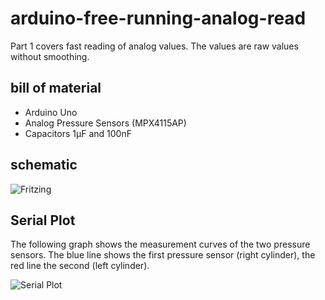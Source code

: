# arduino-free-running-analog-read
Part 1 covers fast reading of analog values. The values are raw values without smoothing.

## bill of material
* Arduino Uno
* Analog Pressure Sensors (MPX4115AP)
* Capacitors 1µF and 100nF

## schematic
![Fritzing](https://github.com/yz88/arduino-digital-carb-sync/blob/master/part1/arduino-carb-sync-part1-001.PNG)

## Serial Plot
The following graph shows the measurement curves of the two pressure sensors. The blue line shows the first pressure sensor (right cylinder), the red line the second (left cylinder).

![Serial Plot](https://github.com/yz88/arduino-digital-carb-sync/blob/master/part1/serial-plot-part1.PNG)
